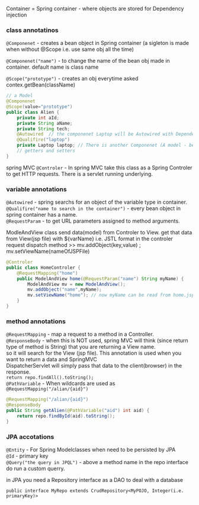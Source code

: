 Container = Spring container - where objects are stored for Dependency injection

### class annotatinos

```@Componenet``` - creates a bean object in Spring container (a sigleton is made when without @Scope i.e. use same obj all the time)

```@Componenet("name")``` - to change the name of the bean obj made in container. default name is class name

```@Scope("prototype")```  - creates an obj everytime asked contex.getBean(className)

```java
// a Model
@Componenet
@Scope(value="prototype")
public class Alien {
	private int aId;
	private String aName;
	private String tech;
	@Autowired  // the componenet Laptop will be Autowired with Dependency injection
	@Qualifire("laptop")
	private Laptop laptop; // There is another Componenet (A model - bean class) called Laptop
	// getters and setters
}
```
spring MVC
```@Controler```  - In spring MVC take this class as a Spring Controler to get HTTP requests. There is a servlet running underlying. 

### variable annotations

```@Autowired``` - spring searchs for an object of the variable type in container.  
```@Qualifire("name to search in the container")```  - every bean object in spring container has a name.  
```@RequestParam``` - to get URL parameters assigned to method arguments.  

ModleAndView class send data(model) from Controler to View. get that data from View(jsp file) with ${varName} i.e. JSTL format
in the controler request dispatch method >> mv.addObject(key,value) ; mv.setViewName(nameOfJSPFile)

```java
@Controler
public class HomeControler {
	@RequestMapping("home")
	public ModelAndView home(@RequestParam("name") String myName) {
		ModelAndView mv = new ModelAndView();
		mv.addObject("name",myName);
		mv.setViewName("home"); // now myName can be read from home.jsp file ${name}		
	}
}
```
### method annotations

```@RequestMapping``` - map a request to a method in a Controller.   
```@ResponseBody``` - when this is NOT used, spring MVC will think (since return type of method is String) that you are returning a View name.   
                so it will search for the View (jsp file). This annotation is used when you want to return a data and SpringMVC   
		DispatcherServlet will simply pass that data to the client(browser) in the response.   
		```return repo.findAll().toString();```    	
```@PathVariable``` - When wildcards are used as ```@RequestMapping("/alian/{aid}")```   

```java
@RequestMapping("/alian/{aid}")
@ResponseBody
public String getAlien(@PathVariable("aid") int aid) {
	return repo.findById(aid).toString();
}
```


### JPA accotations

```@Entity```    - For Spring Modelclasses when need to be persisted by JPA   
```@Id``` - primary key   
```@Query("the query in JPQL")``` - above a method name in the repo interface do run a custom querry.    
   
in JPA you need a Repository interface as a DAO to deal with a database   
   
```public interface MyRepo extends CrudRepository<MyPOJO, Integer(i.e. primaryKey)>```
